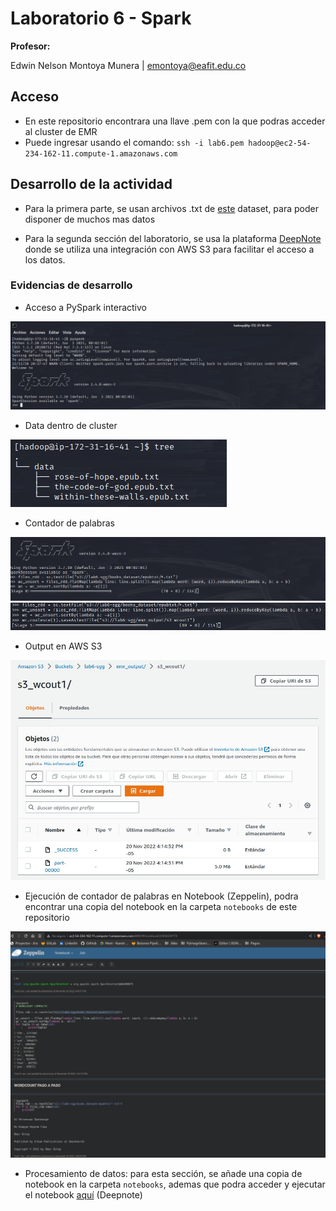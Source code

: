 # Laboratorio 6 - Spark
__Profesor:__

Edwin Nelson Montoya Munera | emontoya@eafit.edu.co

## Acceso
+ En este repositorio encontrara una llave .pem con la que podras acceder al cluster de EMR
+ Puede ingresar usando el comando: `ssh -i lab6.pem hadoop@ec2-54-234-162-11.compute-1.amazonaws.com`


## Desarrollo de la actividad

+ Para la primera parte, se usan archivos .txt de [este](https://www.kaggle.com/datasets/paulrohan2020/huge-books-in-plain-text-for-train-language-models) dataset, para poder disponer de muchos mas datos

+ Para la segunda sección del laboratorio, se usa la plataforma [DeepNote](https://deepnote.com/) donde se utiliza una integración con AWS S3 para facilitar el acceso a los datos.

### Evidencias de desarrollo

+ Acceso a PySpark interactivo

![Acceso a Spark interactivo](imgs/acceso_spark.jpg)

+ Data dentro de cluster

![Data dentro de cluster](imgs/data_en_cluster.jpg)

+ Contador de palabras

![Contador de palabras](imgs/wc_s3.jpg)
![Contador de palabras](imgs/wc_2.jpg)

+ Output en AWS S3

![Contador de palabras](imgs/output_s3.jpg)

+ Ejecución de contador de palabras en Notebook (Zeppelin), podra encontrar una copia del notebook en la carpeta `notebooks` de este repositorio

![Contador de palabras](imgs/zeppelin.jpg)

+ Procesamiento de datos: para esta sección, se añade una copia de notebook en la carpeta `notebooks`, ademas que podra acceder y ejecutar el notebook [aquí](https://deepnote.com/workspace/sgg10-a5767594-bfab-4eb2-853a-22ed4ba8b5f7/project/Lab6-c89dda14-24d9-45e9-90f2-749010ec01a5/%2FData_processing.ipynb) (Deepnote)

